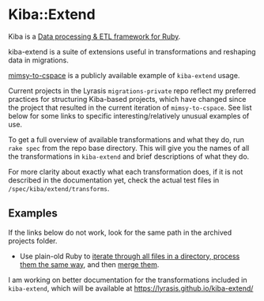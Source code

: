 # Kiba::Extend

Kiba is a [Data processing & ETL framework for Ruby](https://github.com/thbar/kiba).

kiba-extend is a suite of extensions useful in transformations and reshaping data in migrations. 

[mimsy-to-cspace](https://github.com/lyrasis/mimsy-to-cspace) is a publicly available example of `kiba-extend` usage.

Current projects in the Lyrasis `migrations-private` repo reflect my preferred practices for structuring Kiba-based projects, which have changed since the project that resulted in the current iteration of `mimsy-to-cspace`. See list below for some links to specific interesting/relatively unusual examples of use. 

To get a full overview of available transformations and what they do, run `rake spec` from the repo base directory. This will give you the names of all the transformations in `kiba-extend` and brief descriptions of what they do. 

For more clarity about exactly what each transformation does, if it is not described in the documentation yet, check the actual test files in `/spec/kiba/extend/transforms`.

## Examples

If the links below do not work, look for the same path in the archived projects folder.

- Use plain-old Ruby to [iterate through all files in a directory, process them the same way](https://github.com/lyrasis/fwm-cspace-migration/blob/e05e632545fbfe772d37afa7e230cacf1ebd9fd8/lib/fwm/authority_export.rb#L28-L34), and then [merge them](https://github.com/lyrasis/fwm-cspace-migration/blob/e05e632545fbfe772d37afa7e230cacf1ebd9fd8/lib/fwm/authority_export.rb#L73-L77).

I am working on better documentation for the transformations included in `kiba-extend`, which will be available at https://lyrasis.github.io/kiba-extend/
